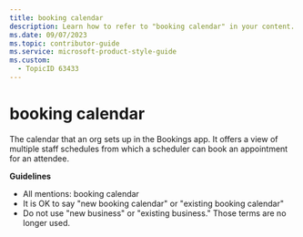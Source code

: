 ```yaml
---
title: booking calendar
description: Learn how to refer to "booking calendar" in your content.
ms.date: 09/07/2023
ms.topic: contributor-guide
ms.service: microsoft-product-style-guide
ms.custom:
  - TopicID 63433
---
```



# booking calendar

The calendar that an org sets up in the Bookings app. It offers a view of multiple staff schedules from which a scheduler can book an appointment for an attendee.

**Guidelines**

- All mentions: booking calendar  
- It is OK to say "new booking calendar" or "existing booking calendar"  
- Do not use "new business" or "existing business." Those terms are no longer used.

